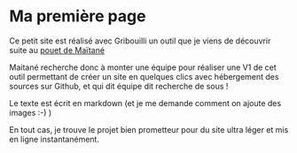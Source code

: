 ---
---

# Ma première page

Ce petit site est réalisé avec Gribouilli un outil que je viens de découvrir suite au [pouet de Maïtané](https://framapiaf.org/tags/Scribouilli)

Maitané recherche donc à monter une équipe pour réaliser une V1 de cet outil permettant de créer un site en quelques clics avec hébergement des sources sur Github, et qui dit équipe dit recherche de sous !

Le texte est écrit en markdown (et je me demande comment on ajoute des images :-) )

En tout cas, je trouve le projet bien prometteur pour du site ultra léger et mis en ligne instantanément.
